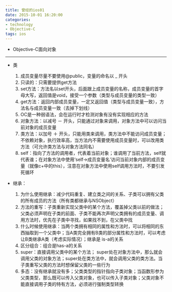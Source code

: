 ```yaml
---
title: 曾经的ios01
date: 2015-10-01 16:20:00
categories: 
- technology
- Objective-C 
tags: ios
---
```


- Objective-C面向对象
---
<!-- more -->
- 类
  1. 成员变量尽量不要使用@public，变量的命名以 _ 开头
  2. 只读的：只需要提供get方法
  3. set方法：方法名以set开头，后面跟上成员变量的名称，成员变量的首字母大写，返回值是void，接受一个参数（类型与成员变量的类型一致）
  4. get方法：返回内部成员变量，一定又返回值（类型与成员变量一致），方法名与成员变量一致（去掉下划线）
  5. OC是一种弱语法，会在运行时才检测对象有没有实现相应的方法
  6. 对象方法：以减号 － 开头，只能通过对象来调用，对象方法中可以访问当前对象的成员变量
  7. 类方法：以加号 ＋ 开头，只能用类来调用，类方法中不能访问成员变量；不依赖对象，执行效率高，当方法内不需要使用成员变量时，可以改用类方法（可允许类方法与对象方法同名）
  8. self：指向了方法的调用者，代表着当前对象；谁调用了当前方法，self就代表谁；在对象方法中使用‘self->成员变量名’访问当前对象内部的成员变量（就像c+中的this），注意在对象方法中使用self调用方法时，不要引发死循环

- 继承：
  1.  为什么使用继承：减少代码重复、建立类之间的关系、子类可以拥有父类的所有成员的方法（所有类都继承与NSObject）
  2. 方法的重写：子类重新实现父类中的某个方法，覆盖掉父类以前的做法；父类必须声明在子类的前面、子类不能再次声明父类拥有的成员变量、调用方法时，优先在子类中寻找，如果找不到，在父类中找
  3. 什么时候使用继承：当两个类拥有相同的属性和方法时，可以将相同的东西抽取到一个父类中；当A类完全拥有B类的部分属性和方法时，可以考虑让B类继承A类（考虑实际情况）；继承是 is-a的关系
  4. 区分组合：组合是has-a的关系
  5.  super：直接调用父类中的某个方法；
super处在对象方法中，那么就会调用父类的对象方法；super处在类方法中，就会调用父类的类方法。当子类重写父类的方法时想保留父类的一些行为
  6.  多态：没有继承就没有多；父类类型的指针指向子类对象；当函数形参为父类类型，那么既可以传入父类对象，也可以传入子类对象；父类对象不能直接调用子类的特有方法，必须进行强制类型转换